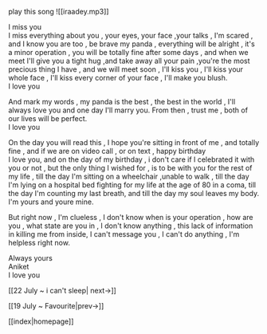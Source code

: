 play this song
![[iraadey.mp3]]

I miss you  
I miss everything about you , your eyes, your face ,your talks , I'm scared , and I know you are too , be brave my panda , everything will be alright , it's a minor operation , you will be totally fine after some days , and when we meet I'll give you a tight hug ,and take away all your pain ,you're the most precious thing I have , and we will meet soon , I'll kiss you , I'll kiss your whole face , I'll kiss every corner of your face , I'll make you blush.  
I love you  
  
And mark my words , my panda is the best , the best in the world , I'll always love you and one day I'll marry you. From then , trust me , both of our lives will be perfect.  
I love you  
  
On the day you will read this , I hope you're sitting in front of me , and totally fine , and if we are on video call , or on text , happy birthday  
I love you, and on the day of my birthday , i don't care if I celebrated it with you or not , but the only thing I wished for , is to be with you for the rest of my life , till the day I'm sitting on a wheelchair ,unable to walk , till the day I'm lying on a hospital bed fighting for my life at the age of 80 in a coma, till the day I'm counting my last breath, and till the day my soul leaves my body. I'm yours and youre mine.  
  
But right now , I'm clueless , I don't know when is your operation , how are you , what state are you in , I don't know anything , this lack of information in killing me from inside, I can't message you , I can't do anything , I'm helpless right now.  
  
Always yours  
Aniket  
I love you

[[22 July ~ i can't sleep| next->]]

[[19 July ~ Favourite|prev->]]

[[index|homepage]]